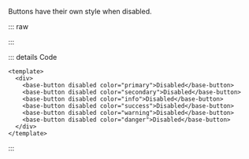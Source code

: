 Buttons have their own style when disabled.

::: raw

<ClientOnly>
  <ButtonDisabled />
</ClientOnly>

:::

::: details Code

```vue
<template>
  <div>
    <base-button disabled color="primary">Disabled</base-button>
    <base-button disabled color="secondary">Disabled</base-button>
    <base-button disabled color="info">Disabled</base-button>
    <base-button disabled color="success">Disabled</base-button>
    <base-button disabled color="warning">Disabled</base-button>
    <base-button disabled color="danger">Disabled</base-button>
  </div>
</template>
```

:::
